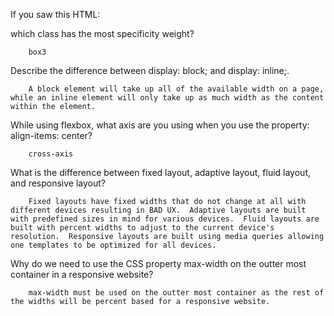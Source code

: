 If you saw this HTML: <div class="box box1 box2 box3"></div> which class has the most specificity weight?
    
        box3

Describe the difference between display: block; and display: inline;.

        A block element will take up all of the available width on a page, while an inline element will only take up as much width as the content within the element.


While using flexbox, what axis are you using when you use the property: align-items: center?

        cross-axis

What is the difference between fixed layout, adaptive layout, fluid layout, and responsive layout?

        Fixed layouts have fixed widths that do not change at all with different devices resulting in BAD UX.  Adaptive layouts are built with predefined sizes in mind for various devices.  Fluid layouts are built with percent widths to adjust to the current device's resolution.  Responsive layouts are built using media queries allowing one templates to be optimized for all devices.

Why do we need to use the CSS property max-width on the outter most container in a responsive website?

        max-width must be used on the outter most container as the rest of the widths will be percent based for a responsive website.
